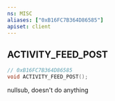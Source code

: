 ```yaml
---
ns: MISC
aliases: ["0xB16FC7B364D86585"]
apiset: client
---
```

## ACTIVITY_FEED_POST

```c
// 0xB16FC7B364D86585
void ACTIVITY_FEED_POST();
```

nullsub, doesn't do anything




